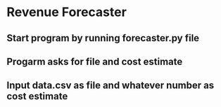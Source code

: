 # Revenue Forecaster

## Start program by running forecaster.py file

## Progarm asks for file and cost estimate

## Input data.csv as file and whatever number as cost estimate

